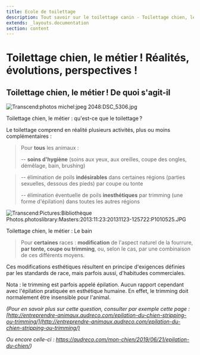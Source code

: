 ```yaml
---
title: Ecole de toilettage
description: Tout savoir sur le toilettage canin - Toilettage chien, le métier ? Quelles perspectives ? Vers un toilettage d'"excellence" ?
extends: _layouts.documentation
section: content
---
```


Toilettage chien, le métier ! Réalités, évolutions, perspectives ! 
===================================================================

Toilettage chien, le métier ! De quoi s'agit-il
-----------------------------------------------

![Transcend:photos michel:jpeg
2048:DSC\_5306.jpg](../../assets/img/tmp-img/image1.jpeg)

Toilettage chien, le métier : qu'est-ce que le toilettage ?

Le toilettage comprend en réalité plusieurs activités, plus ou moins
complémentaires :

>Pour **tous** les animaux :
>
> -- **soins d'hygiène** (soins aux yeux, aux oreilles, coupe des ongles,
 démêlage, bain, brushing)

> -- élimination de poils **indésirables** dans certaines régions
 (parties sexuelles, dessous des pieds) par coupe ou tonte
>
> -- élimination éventuelle de poils **inesthétiques** par trimming (une
 forme d'épilation) dans toutes les autres régions

![Transcend:Pictures:Bibliothèque
Photos.photoslibrary:Masters:2013:11:23:20131123-125722:P1010525.JPG](../../assets/img/tmp-img/image2.jpeg)

Toilettage chien, le métier : Le bain

> Pour **certaines** races : **modification** de l'aspect naturel de la
fourrure, **par tonte, coupe ou trimming**, ou, selon le cas, par une
combinaison de ces différents moyens.

Ces modifications esthétiques résultent en principe d'exigences définies
par les standards de race, mais parfois aussi, d'habitudes commerciales.

Nota : le trimming est parfois appelé épilation. Aucun rapport cependant
avec l'épilation pratiquée en esthétique humaine. En effet, le trimming
doit normalement être insensible pour l'animal.

*(Pour en savoir plus sur cette question, consulter par exemple cette
page :
[http://entreprendre-animaux.audreco.com/epilation-du-chien-stripping-ou-trimming/](http://entreprendre-animaux.audreco.com/epilation-du-chien-stripping-ou-trimming/)*

*Ou encore celle-ci :
<https://audreco.com/mon-chien/2019/06/21/epilation-du-chien/>)*

